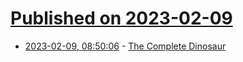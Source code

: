 # [Published on 2023-02-09](index.md)

* [2023-02-09, 08:50:06](https://news.ycombinator.com/item?id=34721302) - [The Complete Dinosaur](https://iupress.org/9780253357014/the-complete-dinosaur/)
